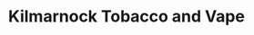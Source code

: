 ---
title: "Kilmarnock Tobacco and Vape"
url: /kilmarnock/kilmarnock-tobacco-and-vape/
shop: e-cigarette
---